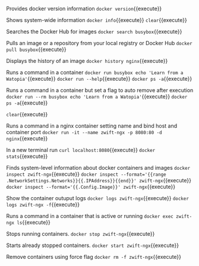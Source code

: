 Provides docker version information
`docker version`{{execute}}

Shows system-wide information
`docker info`{{execute}}
`clear`{{execute}}

Searches the Docker Hub for images
`docker search busybox`{{execute}}

Pulls an image or a repository from your local registry or Docker Hub
`docker pull busybox`{{execute}}

Displays the history of an image
`docker history nginx`{{execute}}

Runs a command in a container
`docker run busybox echo 'Learn from a Watopia'`{{execute}}
`docker run --help`{{execute}}
`docker ps -a`{{execute}}

Runs a command in a container but set a flag to auto remove after execution
`docker run --rm busybox echo 'Learn from a Watopia'`{{execute}}
`docker ps -a`{{execute}}

`clear`{{execute}}

Runs a command in a nginx container setting name and bind host and container port
`docker run -it --name zwift-ngx -p 8080:80 -d nginx`{{execute}}

In a new terminal run
`curl localhost:8080`{{execute}}
`docker stats`{{execute}}


Finds system-level information about docker containers and images
`docker inspect zwift-ngx`{{execute}}
`docker inspect --format='{{range .NetworkSettings.Networks}}{{.IPAddress}}{{end}}' zwift-ngx`{{execute}}
`docker inspect --format='{{.Config.Image}}' zwift-ngx`{{execute}}

Show the container outuput logs
`docker logs zwift-ngx`{{execute}}
`docker logs zwift-ngx -f`{{execute}}

Runs a command in a container that is active or running
`docker exec zwift-ngx ls`{{execute}}

Stops running containers.
`docker stop zwift-ngx`{{execute}}

Starts already stopped containers.
`docker start zwift-ngx`{{execute}}

Remove containers using force flag
`docker rm -f zwift-ngx`{{execute}}